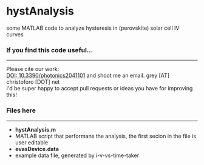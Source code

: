 hystAnalysis
=================

some MATLAB code to analyze hysteresis in (perovskite) solar cell IV curves

### If you find this code useful...
---
Please cite our work:  
[DOI: 10.3390/photonics2041101](http://www.mdpi.com/2304-6732/2/4/1101/htm) 
and shoot me an email. grey [AT] christoforo [DOT] net  
I'd be super happy to accept pull requests or ideas you have for improving this!

### Files here
---
- __hystAnalysis.m__
 - MATLAB script that performans the analysis, the first secion in the file is user editable
- __evasDevice.data__
 - example data file, generated by i-v-vs-time-taker


